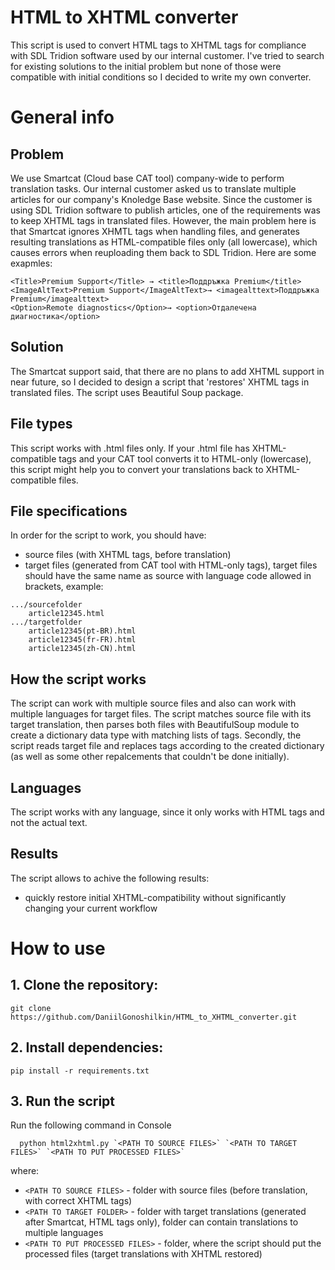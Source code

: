 # HTML to XHTML converter

This script is used to convert HTML tags to XHTML tags for compliance with SDL Tridion software used by our internal customer. I've tried to search for existing solutions to the initial problem but none of those were compatible with initial conditions so I decided to write my own converter.

# General info

## Problem

We use Smartcat (Cloud base CAT tool) company-wide to perform translation tasks. Our internal customer asked us to translate multiple articles for our company's Knoledge Base website. Since the customer is using SDL Tridion software to publish articles, one of the requirements was to keep XHTML tags in translated files. However, the main problem here is that Smartcat ignores XHMTL tags when handling files, and generates resulting translations as HTML-compatible files only (all lowercase), which causes errors when reuploading them back to SDL Tridion. Here are some exapmles:
>
    <Title>Premium Support</Title> → <title>Поддръжка Premium</title>
    <ImageAltText>Premium Support</ImageAltText>→ <imagealttext>Поддръжка Premium</imagealttext>
    <Option>Remote diagnostics</Option>→ <option>Отдалечена диагностика</option>

## Solution

The Smartcat support said, that there are no plans to add XHTML support in near future, so I decided to design a script that 'restores' XHTML tags in translated files. The script uses Beautiful Soup package.

## File types

This script works with .html files only. If your .html file has XHTML-compatible tags and your CAT tool converts it to HTML-only (lowercase), this script might help you to convert your translations back to XHTML-compatible files.

## File specifications

In order for the script to work, you should have:
* source files (with XHTML tags, before translation)
* target files (generated from CAT tool with HTML-only tags), target files should have the same name as source with language code allowed in brackets, example:
>
    .../sourcefolder
        article12345.html
    .../targetfolder
        article12345(pt-BR).html
        article12345(fr-FR).html
        article12345(zh-CN).html

## How the script works

The script can work with multiple source files and also can work with multiple languages for target files. The script matches source file with its target translation, then parses both files with BeautifulSoup module to create a dictionary data type with matching lists of tags. Secondly, the script reads target file and replaces tags according to the created dictionary (as well as some other repalcements that couldn't be done initially).

## Languages

The script works with any language, since it only works with HTML tags and not the actual text.

## Results

The script allows to achive the following results:
* quickly restore initial XHTML-compatibility without significantly changing your current workflow

# How to use

## 1. Clone the repository:

    git clone https://github.com/DaniilGonoshilkin/HTML_to_XHTML_converter.git

## 2. Install dependencies: 

    pip install -r requirements.txt

## 3. Run the script

Run the following command in Console

      python html2xhtml.py `<PATH TO SOURCE FILES>` `<PATH TO TARGET FILES>` `<PATH TO PUT PROCESSED FILES>`

where:
* `<PATH TO SOURCE FILES>` - folder with source files (before translation, with correct XHTML tags)
* `<PATH TO TARGET FOLDER>` - folder with target translations (generated after Smartcat, HTML tags only), folder can contain translations to multiple languages
* `<PATH TO PUT PROCESSED FILES>` - folder, where the script should put the processed files (target translations with XHTML restored)
